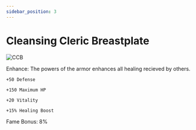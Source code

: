 ```yaml
---
sidebar_position: 3
---
```


# Cleansing Cleric Breastplate

![CCB](https://vwiki.valorserver.com/api/item/picture/cleansing%20cleric%20breastplate)

Enhance: The powers of the armor enhances all healing recieved by others.

    +50 Defense
    
    +150 Maximum HP
    
    +20 Vitality
    
    +15% Healing Boost
    
Fame Bonus: 8%
